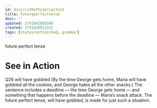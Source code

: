 ```yaml
---
id: 6snjrc136e7hs2p7iql2se2
title: Futureperfecttense
desc: ''
updated: 1741042005508
created: 1741020911311
tags: [status/unfinished, grammar]  
--- 
```




future perfect tense

# See in Action

Q26 
will have gobbled (By the time George gets home, Maria will have gobbled all the cookies, and George hates all the other snacks.) The sentence includes a deadline — the time George gets home — and something that happens before the deadline — Maria’s snack attack. The future perfect tense, will have gobbled, is made for just such a situation.

